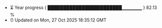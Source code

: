 - ⏳ Year progress { ████████████████████████▁▁▁▁▁▁ } 82.13 %
- ⏰ Updated on Mon, 27 Oct 2025 18:35:12 GMT

